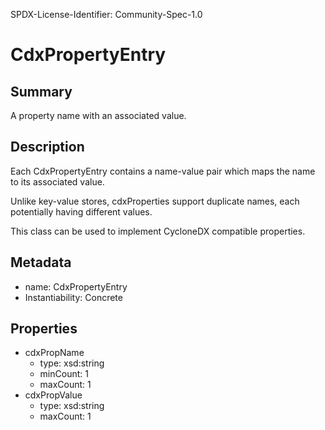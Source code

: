 SPDX-License-Identifier: Community-Spec-1.0

# CdxPropertyEntry

## Summary

A property name with an associated value.

## Description

Each CdxPropertyEntry  contains a name-value pair which maps the name to its
associated value.

Unlike key-value stores, cdxProperties support duplicate names, each
potentially having different values.

This class can be used to implement CycloneDX compatible properties.

## Metadata

- name: CdxPropertyEntry
- Instantiability: Concrete

## Properties

- cdxPropName
  - type: xsd:string
  - minCount: 1
  - maxCount: 1
- cdxPropValue
  - type: xsd:string
  - maxCount: 1
